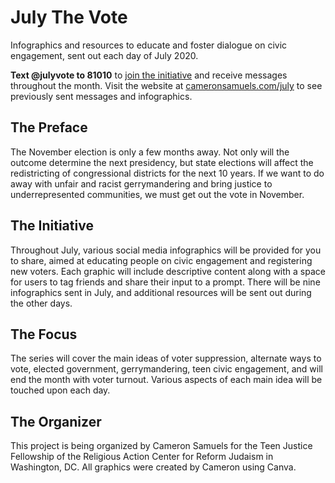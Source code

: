 # July The Vote
Infographics and resources to educate and foster dialogue on civic engagement, sent out each day of July 2020.

**Text @julyvote to 81010** to [join the initiative](https://remind.com/join/julyvote) and receive messages throughout the month. Visit the website at [cameronsamuels.com/july](https://cameronsamuels.com/july) to see previously sent messages and infographics.

## The Preface
The November election is only a few months away. Not only will the outcome determine the next presidency, but state elections will affect the redistricting of congressional districts for the next 10 years. If we want to do away with unfair and racist gerrymandering and bring justice to underrepresented communities, we must get out the vote in November.

## The Initiative
Throughout July, various social media infographics will be provided for you to share, aimed at educating people on civic engagement and registering new voters. Each graphic will include descriptive content along with a space for users to tag friends and share their input to a prompt. There will be nine infographics sent in July, and additional resources will be sent out during the other days.

## The Focus
The series will cover the main ideas of voter suppression, alternate ways to vote, elected government, gerrymandering, teen civic engagement, and will end the month with voter turnout. Various aspects of each main idea will be touched upon each day.

## The Organizer
This project is being organized by Cameron Samuels for the Teen Justice Fellowship of the Religious Action Center for Reform Judaism in Washington, DC. All graphics were created by Cameron using Canva.
